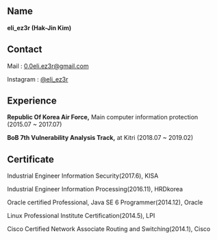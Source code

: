 ## Name

**eli_ez3r (Hak-Jin Kim)**



## Contact

Mail : [0.0eli.ez3r@gmail.com](mailto:0.0eli.ez3r@gmail.com)

Instagram : [@eli_ez3r](instagram.com/eli_ez3r)



## Experience

**Republic Of Korea Air Force,** Main computer information protection (2015.07 ~ 2017.07)

**BoB 7th Vulnerability Analysis Track,** at Kitri (2018.07 ~ 2019.02)



## Certificate

Industrial Engineer Information Security(2017.6), KISA

Industrial Engineer Information Processing(2016.11), HRDkorea

Oracle certified Professional, Java SE 6 Programmer(2014.12), Oracle

Linux Professional Institute Certification(2014.5), LPI

Cisco Certified Network Associate Routing and Switching(2014.1), Cisco